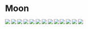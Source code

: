 # Moon
![](https://github.com/oumarhadrami/Moon/blob/master/13.jpeg=300x300)
![](https://github.com/oumarhadrami/Moon/blob/master/12.jpeg)
![](https://github.com/oumarhadrami/Moon/blob/master/11.jpeg)
![](https://github.com/oumarhadrami/Moon/blob/master/10.jpeg)
![](https://github.com/oumarhadrami/Moon/blob/master/9.jpeg)
![](https://github.com/oumarhadrami/Moon/blob/master/8.jpeg)
![](https://github.com/oumarhadrami/Moon/blob/master/7.jpeg)
![](https://github.com/oumarhadrami/Moon/blob/master/6.jpeg)
![](https://github.com/oumarhadrami/Moon/blob/master/5.jpeg)
![](https://github.com/oumarhadrami/Moon/blob/master/4.jpeg)
![](https://github.com/oumarhadrami/Moon/blob/master/3.jpeg)
![](https://github.com/oumarhadrami/Moon/blob/master/2.jpeg)
![](https://github.com/oumarhadrami/Moon/blob/master/1.jpeg)
